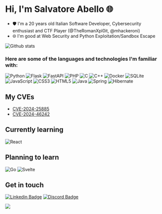 
# Hi, I'm Salvatore Abello 🌐

- 🛡️ I'm a 20 years old Italian Software Developer, Cybersecurity enthusiast and CTF Player (@TheRomanXpl0it, @mhackeroni)
- 🌐 I'm good at Web Security and Python Exploitation/Sandbox Escape

![Github stats](https://github-readme-stats.vercel.app/api?username=salvatore-abello&theme=dark)

### Here are some of the languages and technologies I'm familiar with:

![Python](https://img.shields.io/badge/python-3670A0?style=for-the-badge&logo=python&logoColor=ffdd54)
![Flask](https://img.shields.io/badge/Flask-000000?style=for-the-badge&logo=flask&logoColor=white)
![FastAPI](https://img.shields.io/badge/fastapi-109989?style=for-the-badge&logo=FASTAPI&logoColor=white)
![PHP](https://img.shields.io/badge/php-%23777BB4.svg?style=for-the-badge&logo=php&logoColor=white)
![C](https://img.shields.io/badge/c-%2300599C.svg?style=for-the-badge&logo=c&logoColor=white)
![C++](https://img.shields.io/badge/c++-%2300599C.svg?style=for-the-badge&logo=c%2B%2B&logoColor=white)
![Docker](https://img.shields.io/badge/docker-%230db7ed.svg?style=for-the-badge&logo=docker&logoColor=white)
![SQLite](https://img.shields.io/badge/sqlite-%2307405e.svg?style=for-the-badge&logo=sqlite&logoColor=white)
![JavaScript](https://img.shields.io/badge/javascript-%23323330.svg?style=for-the-badge&logo=javascript&logoColor=%23F7DF1E)
![CSS3](https://img.shields.io/badge/css3-%231572B6.svg?style=for-the-badge&logo=css3&logoColor=white)
![HTML5](https://img.shields.io/badge/html5-%23E34F26.svg?style=for-the-badge&logo=html5&logoColor=white)
![Java](https://img.shields.io/badge/java-%23ED8B00.svg?style=for-the-badge&logo=openjdk&logoColor=white)
![Spring](https://img.shields.io/badge/spring-%236DB33F.svg?style=for-the-badge&logo=spring&logoColor=white)
![Hibernate](https://img.shields.io/badge/Hibernate-59666C?style=for-the-badge&logo=Hibernate&logoColor=white)


## My CVEs
- [CVE-2024-25885](https://cve.mitre.org/cgi-bin/cvename.cgi?name=CVE-2024-25885)
- [CVE-2024-46242](https://cve.mitre.org/cgi-bin/cvename.cgi?name=CVE-2024-46242)

## Currently learning
![React](https://img.shields.io/badge/react-%2320232a.svg?style=for-the-badge&logo=react&logoColor=%2361DAFB)

## Planning to learn
![Go](https://img.shields.io/badge/go-%2300ADD8.svg?style=for-the-badge&logo=go&logoColor=white)
![Svelte](https://img.shields.io/badge/svelte-%23f1413d.svg?style=for-the-badge&logo=svelte&logoColor=white)

## Get in touch
[![Linkedin Badge](https://img.shields.io/badge/LinkedIn-blue?style=for-the-badge&logo=linkedin&logoColor=white)](https://www.linkedin.com/in/salvatore-abello-411b64252/)
[![Discord Badge](https://img.shields.io/badge/discord-5563f0?style=for-the-badge&logo=discord&logoColor=white)](https://discordapp.com/users/565651758617985027)

![](https://komarev.com/ghpvc/?username=salvatore-abello)
